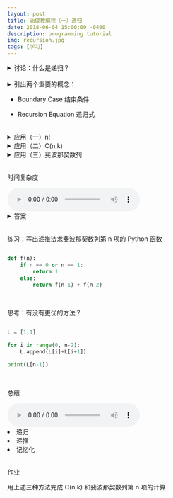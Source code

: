 ```yaml
---
layout: post
title: 涵俊教编程（一）递归
date: 2018-06-04 15:00:00 -0400
description: programming tutorial
img: recursion.jpg
tags: [学习]
---
```


<details> 

<summary>讨论：什么是递归？</summary>

<br>

<audio controls="controls">
  <source src="{{ site.url }}{{ site.baseurl }}/assets/audio/lecture1/part1.mp3" type="audio/mp3" />
</audio>

</details>

<br>

<details>

<summary>引出两个重要的概念：</summary>

<br>

<audio controls="controls">
  <source src="{{ site.url }}{{ site.baseurl }}/assets/audio/lecture1/part2.mp3" type="audio/mp3" />
</audio>

</details>

- Boundary Case 结束条件

- Recursion Equation 递归式


<br>

<details> 
    
<summary>应用（一）n!</summary>
    
<br>

<audio controls="controls">
  <source src="{{ site.url }}{{ site.baseurl }}/assets/audio/lecture1/part3.mp3" type="audio/mp3" />
</audio>


<pre><code>f(n) = n * f(n-1)</code></pre>
<pre><code>n = 0, f(n) = 1</code></pre>

</details>



<details> 

<summary>应用（二）C(n,k)</summary>

<br>

<audio controls="controls">
  <source src="{{ site.url }}{{ site.baseurl }}/assets/audio/lecture1/part4.mp3" type="audio/mp3" />
</audio>

<pre><code>C(n,k) = C(n-1,k) + C(n-1,k-1)</code></pre>
<pre><code>n = 0, C(n,k) = 1</code></pre>
<pre><code>k = 0, C(n,k) = 1</code></pre>
<pre><code>k = 1, C(n,k) = n</code></pre>
<pre><code>k = n, C(n,k) = 1</code></pre>

</details>



<details> 

<summary>应用（三）斐波那契数列</summary>

<pre><code>f(n) = f(n-1) + f(n-2)</code></pre>
<pre><code>n = 0, f(n) = 1</code></pre>
<pre><code>n = 1, f(n) = 1</code></pre>


</details>


<br>

时间复杂度


<audio controls="controls">
  <source src="{{ site.url }}{{ site.baseurl }}/assets/audio/lecture1/part5.mp3" type="audio/mp3" />
</audio>

<br>

<details> 

<summary>答案</summary>

<br>


<li>n!</li>

<ul><pre><code>O(n) = 1 + O(n-1)</code></pre></ul>

<li>斐波那契数列</li>

<ul><pre><code>O(n) = O(n-1) + O(n-2) + 1</code></pre></ul>

<ul>规模（数值）上大于斐波那契数列本身</ul>

</details>


<br>

练习：写出递推法求斐波那契数列第 n 项的 Python 函数

```python

def f(n):
    if n == 0 or n == 1:
        return 1
    else:
        return f(n-1) + f(n-2)

```

<br>

思考：有没有更优的方法？

```python

L = [1,1]

for i in range(0, n-2):
    L.append(L[i]+L[i+1])

print(L[n-1])

```

<br>

总结

<audio controls="controls">
  <source src="{{ site.url }}{{ site.baseurl }}/assets/audio/lecture1/part6.mp3" type="audio/mp3" />
</audio>



<li>递归</li>
<li>递推</li>
<li>记忆化</li>


<br>

作业

用上述三种方法完成 C(n,k) 和斐波那契数列第 n 项的计算

